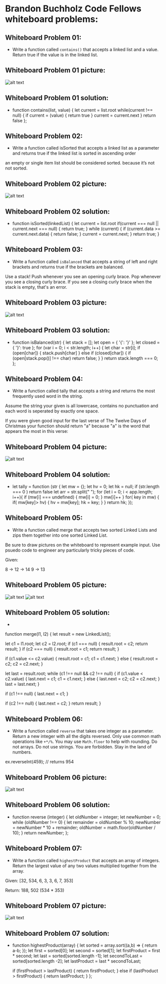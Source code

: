 # Brandon Buchholz Code Fellows whiteboard problems:

## Whiteboard Problem 01:

* Write a function called `contains()` that accepts a
linked list and a value. Return true if the value is 
in the linked list.

## Whiteboard Problem 01 picture:
![alt text](assets/Whiteboard-01.JPG)

## Whiteboard Problem 01 solution:

* function contains(list, value) {
    let current = list.root
    while(current !== null) {
        if current = (value) {
            return true
        }
        current = current.next
    }
    return false
};

## Whiteboard Problem 02:

* Write a function called isSorted that accepts a linked list as
a parameter and returns true if the linked list is sorted in
ascending order

an empty or single item list should be considered sorted.
because it’s not not sorted.

## Whiteboard Problem 02 picture:
![alt text](assets/Whiteboard-02.JPG)

## Whiteboard Problem 02 solution:

* function isSorted(linkedList) {
    let current = list.root
    if(current === null || current.next === null) {
        return true;
    } while (current) {
        if (current.data >= current.next.data) {
            return false;
        }
        current = current.next;
    }
    return true;
}
## Whiteboard Problem 03:

* Write a function called `isBalanced` that accepts a
string of left and right brackets and returns true if
the brackets are balanced.

Use a stack!
Push whenever you see an opening curly brace.
Pop whenever you see a closing curly brace.
If you see a closing curly brace when the stack is empty,
that's an error.

## Whiteboard Problem 03 picture:
![alt text](assets/Whiteboard-03.JPG)

## Whiteboard Problem 03 solution:

* function isBalanced(str) {
    let stack = [];
    let open = { '{': '}' };
    let closed = { '}': true };
    for (var i = 0; i < str.length; i++) {
        let char = str[i];
        if (open[char]) {
            stack.push[char]
        } else if (closed[char]) {
            if (open[stack.pop()] !== char)
             return false;
        }
    }
    return stack.length === 0;
};
## Whiteboard Problem 04:

* Write a function called tally that accepts a string and returns the most frequently used word in the string.

Assume the string your given is all lowercase, contains no punctuation and each word is seperated by exactly one space.

If you were given good input for the last verse of The Twelve Days of Christmas your function should return "a" because "a" is the word that appears the most in this verse:


## Whiteboard Problem 04 picture:
![alt text](assets/Whiteboard-04.JPG)

## Whiteboard Problem 04 solution:

* let tally = function (str {
    let mw = {};
    let hv = 0;
    let hk = null;
    if (str.length === 0 ) return false
    let arr = str.split(" ");
    for (let i = 0; i < app.length; i++){
        if (mw[i] === undefined) {
            mw[i] = 0;
        }
            mw[i]++
    }
    for( key in mw) {
        if( mw[key]> hv) {
            hv = mw[key];
            hk = key;
        }
    } 
    return hk;
});

## Whiteboard Problem 05:

* Write a function called merge that accepts two sorted Linked Lists and zips them together into one sorted Linked List.

Be sure to draw pictures on the whiteboard to represent example input. Use psuedo code to engineer any particularly tricky pieces of code.

Given:

8 -> 12 -> 14
9 -> 13

## Whiteboard Problem 05 picture:
![alt text](assets/Whiteboard-05.JPG)
![alt text](assets/Whiteboard-05.1.JPG)
## Whiteboard Problem 05 solution:

* 
function merge(l1, l2) {
  let result = new LinkedList();

  let c1 = l1.root;
  let c2 = l2.root;
  if (c1 === null) {
    result.root = c2;
    return result;
  }
  if (c2 === null) {
    result.root = c1;
    return result;
  }

  if (c1.value <= c2.value) {
    result.root = c1;
    c1 = c1.next;
  } else {
    result.root = c2;
    c2 = c2.next;
  }

  let last = result.root;
  while (c1 !== null && c2 !== null) {
    if (c1.value < c2.value) {
      last.next = c1;
      c1 = c1.next;
    } else {
      last.next = c2;
      c2 = c2.next;
    }
    last = last.next;
  }

  if (c1 !== null) {
    last.next = c1;
  }

  if (c2 !== null) {
    last.next = c2;
  }
  return result;
}

## Whiteboard Problem 06:

* Write a function called `reverse` that takes one integer as a parameter. Return a new integer with all the digits reversed. Only use common math operations like `+*/%`. You may use `Math.floor` to help with rounding.
Do not arrays. Do not use strings. You are forbidden. Stay in the land of numbers.

ex.reverseInt(459); // returns 954


## Whiteboard Problem 06 picture:
![alt text](assets/Whiteboard-06.JPG)

## Whiteboard Problem 06 solution:

* function reverse (integer) {
    let oldNumber = integer;
    let newNumber = 0;
    while (oldNumber !== 0) {
        let remainder = oldNumber % 10;
        newNumber = newNumber * 10 + remainder;
        oldNumber = math.floor(oldNumber / 10);
    }
return newNumber;
};

## Whiteboard Problem 07:

* Write a function called `highestProduct` that accepts an array of integers. Return the largest value of any two values multiplied together from the array.

Given:
[32, 534, 6, 3, 3, 6, 7, 353]

Return:
188, 502 (534 * 353)


## Whiteboard Problem 07 picture:
![alt text](assets/Whiteboard-07resubmit.JPG)

## Whiteboard Problem 07 solution:

* function highestProduct(array) {
    let sorted = array.sort((a,b) => {
        return a-b;
    });
    let first = sorted[0];
    let second = sorted[1];
    let firstProduct = first * second;
    let last = sorted[sorted.length -1];
    let secondToLast = sorted[sorted.length -2];
    let lastProduct = last * secondToLast;

  if (firstProduct > lastProduct) {
    return firstProduct;
  } else if (lastProduct > firstProduct) {
    return lastProduct;
    }
};